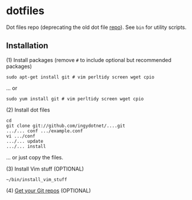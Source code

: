 dotfiles
========

Dot files repo (deprecating the old dot file [repo](https://github.com/jreisinger/dot-files)). See `bin` for utility scripts.

Installation
------------

(1) Install packages (remove `#` to include optional but recommended packages)

    sudo apt-get install git # vim perltidy screen wget cpio
    
... or

    sudo yum install git # vim perltidy screen wget cpio

(2) Install dot files

    cd
    git clone git://github.com/ingydotnet/....git
    .../... conf .../example.conf
    vi .../conf
    .../... update
    .../... install
    
... or just copy the files.

(3) Install Vim stuff (OPTIONAL)

    ~/bin/install_vim_stuff

(4) [Get your Git repos](https://github.com/jreisinger/gitmeta) (OPTIONAL)
